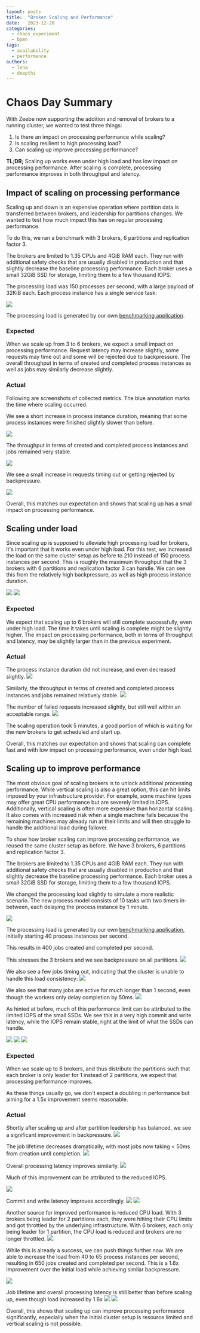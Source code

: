 ```yaml
---
layout: posts
title:  "Broker Scaling and Performance"
date:   2023-12-20
categories: 
  - chaos_experiment 
  - bpmn
tags:
  - availability
  - performance
authors:
  - lena
  - deepthi
---
```


# Chaos Day Summary

With Zeebe now supporting the addition and removal of brokers to a running cluster, we wanted to test three things:
1. Is there an impact on processing performance while scaling?
2. Is scaling resilient to high processing load?
3. Can scaling up improve processing performance?

**TL;DR;** Scaling up works even under high load and has low impact on processing performance. After scaling is complete, processing performance improves in both throughput and latency.

<!--truncate-->

## Impact of scaling on processing performance

Scaling up and down is an expensive operation where partition data is transferred between brokers, and leadership for partitions changes.
We wanted to test how much impact this has on regular processing performance.

To do this, we ran a benchmark with 3 brokers, 6 partitions and replication factor 3.

The brokers are limited to 1.35 CPUs and 4GiB RAM each. 
They run with additional safety checks that are usually disabled in production and that slightly decrease the baseline processing performance.
Each broker uses a small 32GiB SSD for storage, limiting them to a few thousand IOPS.

The processing load was 150 processes per second, with a large payload of 32KiB each.
Each process instance has a single service task:

![](./one_task.png)

The processing load is generated by our own [benchmarking application](https://github.com/camunda/camunda/tree/9e723b21b0e408fc2b97fd7d3f6b092af8e62dbe/benchmarks).

### Expected

When we scale up from 3 to 6 brokers, we expect a small impact on processing performance.
Request latency may increase slightly, some requests may time out and some will be rejected due to backpressure.
The overall throughput in terms of created and completed process instances as well as jobs may similarly decrease slightly.

### Actual

Following are screenshots of collected metrics.
The blue annotation marks the time where scaling occurred.

We see a short increase in process instance duration, meaning that some process instances were finished slightly slower than before.

![](./increased_process_duration.png)

The throughput in terms of created and completed process instances and jobs remained very stable.

![](./stable_throughput.png)

We see a small increase in requests timing out or getting rejected by backpressure.

![](./failed_requests.png)

Overall, this matches our expectation and shows that scaling up has a small impact on processing performance.

## Scaling under load

Since scaling up is supposed to alleviate high processing load for brokers, it's important that it works even under high load.
For this test, we increased the load on the same cluster setup as before to 210 instead of 150 process instances per second.
This is roughly the maximum throughput that the 3 brokers with 6 partitions and replication factor 3 can handle.
We can see this from the relatively high backpressure, as well as high process instance duration.

![](./high_load_backpressure.png)
![](./high_load_latency.png)

### Expected

We expect that scaling up to 6 brokers will still complete successfully, even under high load.
The time it takes until scaling is complete might be slightly higher.
The impact on processing performance, both in terms of throughput and latency, may be slightly larger than in the previous experiment.

### Actual

The process instance duration did not increase, and even decreased slightly.
![](./high_load_scaling_latency.png)

Similarly, the throughput in terms of created and completed process instances and jobs remained relatively stable.
![](./high_load_scaling_throughput.png)

The number of failed requests increased slightly, but still well within an acceptable range.
![](./high_load_scaling_failed_requests.png)

The scaling operation took 5 minutes, a good portion of which is waiting for the new brokers to get scheduled and start up.

Overall, this matches our expectation and shows that scaling can complete fast and with low impact on processing performance, even under high load.

## Scaling up to improve performance

The most obvious goal of scaling brokers is to unlock additional processing performance.
While vertical scaling is also a great option, this can hit limits imposed by your infrastructure provider.
For example, some machine types may offer great CPU performance but are severely limited in IOPS.
Additionally, vertical scaling is often more expensive than horizontal scaling.
It also comes with increased risk when a single machine fails because the remaining machines may already run at their limits and will then struggle to handle the additional load during failover.

To show how broker scaling can improve processing performance, we reused the same cluster setup as before.
We have 3 brokers, 6 partitions and replication factor 3.

The brokers are limited to 1.35 CPUs and 4GiB RAM each. 
They run with additional safety checks that are usually disabled in production and that slightly decrease the baseline processing performance.
Each broker uses a small 32GiB SSD for storage, limiting them to a few thousand IOPS.

We changed the processing load slightly to simulate a more realistic scenario.
The new process model consists of 10 tasks with two timers in-between, each delaying the process instance by 1 minute.

![](./ten_tasks.png)

The processing load is generated by our own [benchmarking application](https://github.com/camunda/camunda/tree/9e723b21b0e408fc2b97fd7d3f6b092af8e62dbe/benchmarks), initially starting 40 process instances per second.

This results in 400 jobs created and completed per second.

This stresses the 3 brokers and we see backpressure on all partitions.
![](./perf_initial_backpressure.png)

We also see a few jobs timing out, indicating that the cluster is unable to handle this load consistency:
![](./perf_initial_timeouts.png)

We also see that many jobs are active for much longer than 1 second, even though the workers only delay completion by 50ms.
![](./perf_initial_job_lifetime.png)

As hinted at before, much of this performance limit can be attributed to the limited IOPS of the small SSDs.
We see this in a very high commit and write latency, while the IOPS remain stable, right at the limit of what the SSDs can handle.

![](./perf_initial_iops.png)
![](./perf_initial_commit_latency.png)
![](./perf_initial_write_latency.png)

### Expected

When we scale up to 6 brokers, and thus distribute the partitions such that each broker is only leader for 1 instead of 2 partitions, we expect that processing performance improves.

As these things usually go, we don't expect a doubling in performance but aiming for a 1.5x improvement seems reasonable.

### Actual

Shortly after scaling up and after partition leadership has balanced, we see a significant improvement in backpressure.
![](./perf_after_backpressure.png)

The job lifetime decreases dramatically, with most jobs now taking < 50ms from creation until completion.
![](./perf_after_job_lifetime.png)

Overall processing latency improves similarly.
![](./perf_after_processing_latency.png)

Much of this improvement can be attributed to the reduced IOPS.

![](./perf_after_iops.png)

Commit and write latency improves accordingly.
![](./perf_after_commit_latency.png)
![](./perf_after_write_latency.png)

Another source for improved performance is reduced CPU load.
With 3 brokers being leader for 2 partitions each, they were hitting their CPU limits and got throttled by the underlying infrastructure.
With 6 brokers, each only being leader for 1 partition, the CPU load is reduced and brokers are no longer throttled.
![](./perf_after_cpu.png)


While this is already a success, we can push things further now.
We are able to increase the load from 40 to 65 process instances per second, resulting in 650 jobs created and completed per second.
This is a 1.6x improvement over the initial load while achieving similar backpressure.

![](./perf_increased_load_backpressure.png)

Job lifetime and overall processing latency is still better than before scaling up, even though load increased by 1.6x
![](./perf_increased_load_job_lifetime.png)
![](./perf_increased_load_processing_latency.png)


Overall, this shows that scaling up can improve processing performance significantly, especially when the initial cluster setup is resource limited and vertical scaling is not possible.
